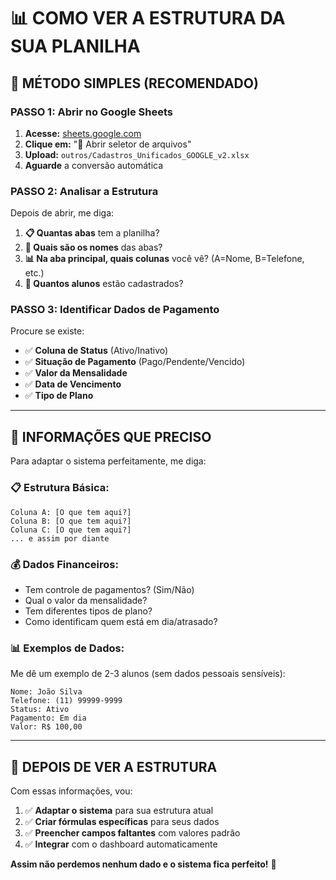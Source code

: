 # 📊 COMO VER A ESTRUTURA DA SUA PLANILHA

## 🎯 **MÉTODO SIMPLES (RECOMENDADO)**

### **PASSO 1: Abrir no Google Sheets**
1. **Acesse:** [sheets.google.com](https://sheets.google.com)
2. **Clique em:** "📁 Abrir seletor de arquivos"
3. **Upload:** `outros/Cadastros_Unificados_GOOGLE_v2.xlsx`
4. **Aguarde** a conversão automática

### **PASSO 2: Analisar a Estrutura**
Depois de abrir, me diga:

1. **📋 Quantas abas** tem a planilha?
2. **📝 Quais são os nomes** das abas?
3. **📊 Na aba principal, quais colunas** você vê? (A=Nome, B=Telefone, etc.)
4. **🔢 Quantos alunos** estão cadastrados?

### **PASSO 3: Identificar Dados de Pagamento**
Procure se existe:
- ✅ **Coluna de Status** (Ativo/Inativo)
- ✅ **Situação de Pagamento** (Pago/Pendente/Vencido)
- ✅ **Valor da Mensalidade**
- ✅ **Data de Vencimento**
- ✅ **Tipo de Plano**

---

## 🎯 **INFORMAÇÕES QUE PRECISO**

Para adaptar o sistema perfeitamente, me diga:

### **📋 Estrutura Básica:**
```
Coluna A: [O que tem aqui?]
Coluna B: [O que tem aqui?]
Coluna C: [O que tem aqui?]
... e assim por diante
```

### **💰 Dados Financeiros:**
- Tem controle de pagamentos? (Sim/Não)
- Qual o valor da mensalidade? 
- Tem diferentes tipos de plano?
- Como identificam quem está em dia/atrasado?

### **📊 Exemplos de Dados:**
Me dê um exemplo de 2-3 alunos (sem dados pessoais sensíveis):
```
Nome: João Silva
Telefone: (11) 99999-9999
Status: Ativo
Pagamento: Em dia
Valor: R$ 100,00
```

---

## 🚀 **DEPOIS DE VER A ESTRUTURA**

Com essas informações, vou:

1. ✅ **Adaptar o sistema** para sua estrutura atual
2. ✅ **Criar fórmulas específicas** para seus dados
3. ✅ **Preencher campos faltantes** com valores padrão
4. ✅ **Integrar** com o dashboard automaticamente

**Assim não perdemos nenhum dado e o sistema fica perfeito!** 💪
